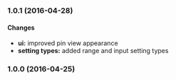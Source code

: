 ### 1.0.1 (2016-04-28)

#### Changes

* **ui:** improved pin view appearance
* **setting types:** added range and input setting types 

### 1.0.0 (2016-04-25)



